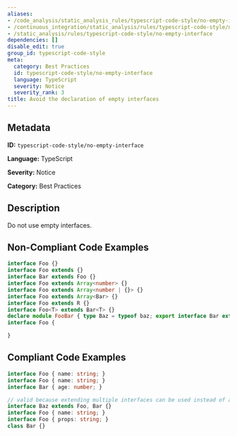 ```yaml
---
aliases:
- /code_analysis/static_analysis_rules/typescript-code-style/no-empty-interface
- /continuous_integration/static_analysis/rules/typescript-code-style/no-empty-interface
- /static_analysis/rules/typescript-code-style/no-empty-interface
dependencies: []
disable_edit: true
group_id: typescript-code-style
meta:
  category: Best Practices
  id: typescript-code-style/no-empty-interface
  language: TypeScript
  severity: Notice
  severity_rank: 3
title: Avoid the declaration of empty interfaces
---
```

<!--  SOURCED FROM https://github.com/DataDog/datadog-static-analyzer-rule-docs -->


## Metadata
**ID:** `typescript-code-style/no-empty-interface`

**Language:** TypeScript

**Severity:** Notice

**Category:** Best Practices

## Description
Do not use empty interfaces.

## Non-Compliant Code Examples
```typescript
interface Foo {}
interface Foo extends {}
interface Bar extends Foo {}
interface Foo extends Array<number> {}
interface Foo extends Array<number | {}> {}
interface Foo extends Array<Bar> {}
interface Foo extends R {}
interface Foo<T> extends Bar<T> {}
declare module FooBar { type Baz = typeof baz; export interface Bar extends Baz {} }
interface Foo {

}
```

## Compliant Code Examples
```typescript
interface Foo { name: string; }
interface Foo { name: string; }
interface Bar { age: number; }

// valid because extending multiple interfaces can be used instead of a union type
interface Baz extends Foo, Bar {}
interface Foo { name: string; }
interface Foo { props: string; }
class Bar {}
```
